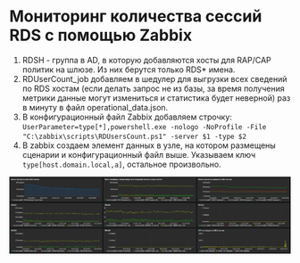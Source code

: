 # Мониторинг количества сессий RDS с помощью Zabbix

1. RDSH - группа в AD, в которую добавляются хосты для RAP/CAP политик на шлюзе. Из них берутся только RDS* имена.
2. RDUserCount_job добавляем в шедулер для выгрузки всех сведений по RDS хостам (если делать запрос не из базы, за время получения метрики данные могут измениться и статистика будет неверной) раз в минуту в файл operational_data.json.
3. В конфигурационный файл Zabbix добавляем строчку: `UserParameter=type[*],powershell.exe -nologo -NoProfile -File "C:\zabbix\scripts\RDUsersCount.ps1" -server $1 -type $2`
4. В zabbix создаем элемент данных в узле, на котором размещены сценарии и конфигурационный файл выше. Указываем ключ `type[host.domain.local,a]`, остальное произвольно.

![dashboard](https://github.com/MaxShalkov/RDUsersCount/blob/main/screen.png?raw=true)